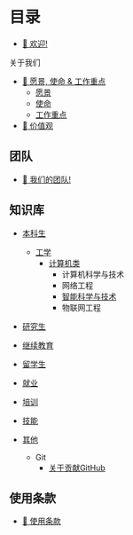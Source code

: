 # 目录

* [👋 欢迎!](README.md)

关于我们

* [🚀 愿景, 使命 &amp; 工作重点](about-us/vision-mission-and-focus/README.md)
  * [愿景](about-us/vision-mission-and-focus/vision.md)
  * [使命](about-us/vision-mission-and-focus/mission.md)
  * [工作重点](about-us/vision-mission-and-focus/focus.md)
* [💖 价值观](about-us/values.md)

## 团队

* [👋 我们的团队!](team/meet-the-team.md)

## 知识库

* [本科生](collaborating/bks)

  * [工学](collaborating/bks/gx/)
    * [计算机类](collaborating/bks/gx/jsj/)
      * 计算机科学与技术
      * 网络工程
      * [智能科学与技术](collaborating/bks/gx/jsj/znkxyjs.md)
      * 物联网工程
* [研究生](collaborating/yjs)
* [继续教育](collaborating/jxjy)
* [留学生](lxs)
* [就业](collaborating/jy)
* [培训](collaborating/px)
* [技能](collaborating/jn)
* [其他](collaborating/qt)
  * Git
    * [关于贡献GitHub](collaborating/qt/Git/Git.md)

## 使用条款

* [🌴 使用条款](policies/terms-of-use.md)
